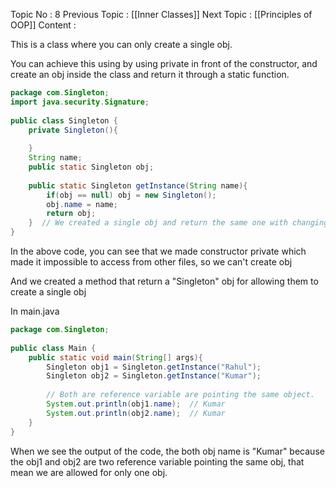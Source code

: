 Topic No : 8
Previous Topic : [[Inner Classes]]
Next Topic : [[Principles of OOP]]
Content : 

This is a class where you can only create a single obj.

You can achieve this using by using private in front of the constructor, and create an obj inside the class and return it through a static function.


```Java
package com.Singleton;
import java.security.Signature;  
  
public class Singleton {  
    private Singleton(){  
    
    }  
    String name;  
    public static Singleton obj;  
    
    public static Singleton getInstance(String name){  
        if(obj == null) obj = new Singleton();  
        obj.name = name;  
        return obj;  
    }  // We created a single obj and return the same one with changing the name for n number of time it is called.
}
```

In the above code, you can see that we made constructor private which made it impossible to access from other files, so we can't create obj 

And we created a method that return a "Singleton" obj for allowing them to create a single obj

In main.java
```Java
package com.Singleton;  
  
public class Main {  
    public static void main(String[] args){  
        Singleton obj1 = Singleton.getInstance("Rahul");  
        Singleton obj2 = Singleton.getInstance("Kumar");  
        
        // Both are reference variable are pointing the same object.
        System.out.println(obj1.name);  // Kumar
        System.out.println(obj2.name);  // Kumar
    }  
}
```
When we see the output of the code, the both obj name is "Kumar" because the obj1 and obj2 are two reference variable pointing the same obj, that mean we are allowed for only one obj.

